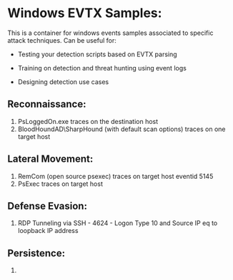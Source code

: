 # Windows EVTX Samples:

This is a container for windows events samples associated to specific attack techniques. 
Can be useful for:

- Testing your detection scripts based on EVTX parsing

- Training on detection and threat hunting using event logs

- Designing detection use cases

## Reconnaissance:
1. PsLoggedOn.exe traces on the destination host
2. BloodHoundAD\SharpHound (with default scan options) traces on one target host

## Lateral Movement:
1. RemCom (open source psexec) traces on target host eventid 5145
2. PsExec traces on target host 

## Defense Evasion:
1. RDP Tunneling via SSH - 4624 - Logon Type 10 and Source IP eq to loopback IP address 

## Persistence:
1. 
